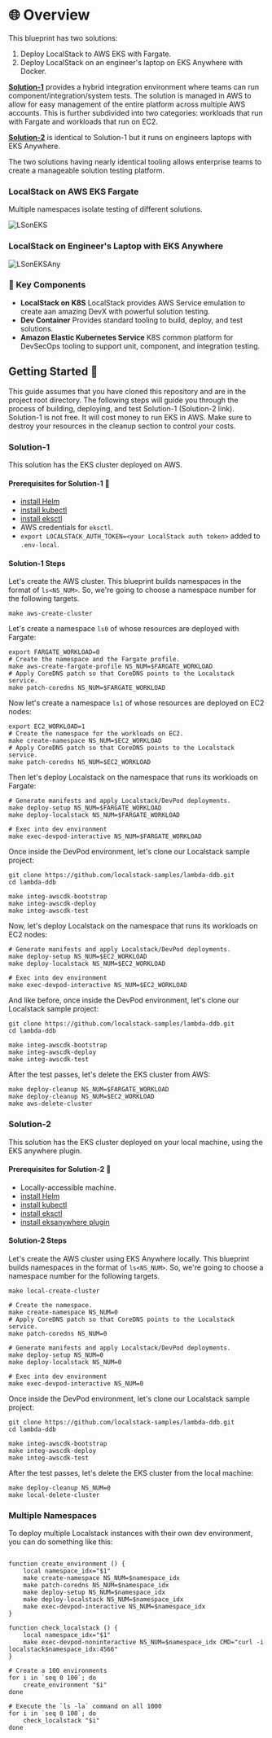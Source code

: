# 🌐 Overview

This blueprint has two solutions:

1. Deploy LocalStack to AWS EKS with Fargate. 
2. Deploy LocalStack on an engineer's laptop on EKS Anywhere with Docker.

[**Solution-1**](#solution-1) provides a hybrid integration environment where teams can run component/integration/system tests.
The solution is managed in AWS to allow for easy management of the entire platform across multiple AWS accounts. This is further subdivided into two categories: workloads that run with Fargate and workloads that run on EC2.

[**Solution-2**](#solution-2) is identical to Solution-1 but it runs on engineers laptops with EKS Anywhere. 

The two solutions having nearly identical tooling allows enterprise teams to create a manageable
solution testing platform.

### LocalStack on AWS EKS Fargate

Multiple namespaces isolate testing of different solutions.

![LSonEKS](./docs/design-ls-on-aws-eks.drawio.png "LSonEKS")

### LocalStack on Engineer's Laptop with EKS Anywhere
![LSonEKSAny](./docs/design-ls-on-eksany.drawio.png "LSonEKSAny")

### 🔑 Key Components

- **LocalStack on K8S**
    LocalStack provides AWS Service emulation to create aan amazing DevX with powerful solution testing. 
- **Dev Container**
    Provides standard tooling to build, deploy, and test solutions. 
- **Amazon Elastic Kubernetes Service**
    K8S common platform for DevSecOps tooling to support unit, component, and integration testing.

## Getting Started 🏁

This guide assumes that you have cloned this repository and are in the project root directory. The following steps will
guide you through the process of building, deploying, and test Solution-1 (Solution-2 link).
Solution-1 is not free. It will cost money to run EKS in AWS. Make sure to destroy your resources in the cleanup
section to control your costs.

### Solution-1

This solution has the EKS cluster deployed on AWS.

#### Prerequisites for Solution-1 🧰

- [install Helm](https://helm.sh/docs/intro/install/)
- [install kubectl](https://kubernetes.io/docs/tasks/tools/)
- [install eksctl](https://eksctl.io/installation/)
- AWS credentials for `eksctl`.
- `export LOCALSTACK_AUTH_TOKEN=<your LocalStack auth token>` added to `.env-local`.

#### Solution-1 Steps

Let's create the AWS cluster. This blueprint builds namespaces in the format of `ls<NS_NUM>`. So, we're going
to choose a namespace number for the following targets.

```shell
make aws-create-cluster
```

Let's create a namespace `ls0` of whose resources are deployed with Fargate:

```shell
export FARGATE_WORKLOAD=0
# Create the namespace and the Fargate profile.
make aws-create-fargate-profile NS_NUM=$FARGATE_WORKLOAD
# Apply CoreDNS patch so that CoreDNS points to the Localstack service.
make patch-coredns NS_NUM=$FARGATE_WORKLOAD
```

Now let's create a namespace `ls1` of whose resources are deployed on EC2 nodes:

```shell
export EC2_WORKLOAD=1
# Create the namespace for the workloads on EC2.
make create-namespace NS_NUM=$EC2_WORKLOAD
# Apply CoreDNS patch so that CoreDNS points to the Localstack service.
make patch-coredns NS_NUM=$EC2_WORKLOAD
```

Then let's deploy Localstack on the namespace that runs its workloads on Fargate:

```shell
# Generate manifests and apply Localstack/DevPod deployments.
make deploy-setup NS_NUM=$FARGATE_WORKLOAD
make deploy-localstack NS_NUM=$FARGATE_WORKLOAD

# Exec into dev environment
make exec-devpod-interactive NS_NUM=$FARGATE_WORKLOAD
```

Once inside the DevPod environment, let's clone our Localstack sample project:

```shell
git clone https://github.com/localstack-samples/lambda-ddb.git
cd lambda-ddb

make integ-awscdk-bootstrap
make integ-awscdk-deploy
make integ-awscdk-test
```

Now, let's deploy Localstack on the namespace that runs its workloads on EC2 nodes:

```shell
# Generate manifests and apply Localstack/DevPod deployments.
make deploy-setup NS_NUM=$EC2_WORKLOAD
make deploy-localstack NS_NUM=$EC2_WORKLOAD

# Exec into dev environment
make exec-devpod-interactive NS_NUM=$EC2_WORKLOAD
```

And like before, once inside the DevPod environment, let's clone our Localstack sample project:

```shell
git clone https://github.com/localstack-samples/lambda-ddb.git
cd lambda-ddb

make integ-awscdk-bootstrap
make integ-awscdk-deploy
make integ-awscdk-test
```

After the test passes, let's delete the EKS cluster from AWS:

```shell
make deploy-cleanup NS_NUM=$FARGATE_WORKLOAD
make deploy-cleanup NS_NUM=$EC2_WORKLOAD
make aws-delete-cluster
```

### Solution-2

This solution has the EKS cluster deployed on your local machine, using the EKS anywhere plugin.

#### Prerequisites for Solution-2 🧰

- Locally-accessible machine.
- [install Helm](https://helm.sh/docs/intro/install/)
- [install kubectl](https://kubernetes.io/docs/tasks/tools/)
- [install eksctl](https://eksctl.io/installation/)
- [install eksanywhere plugin](https://anywhere.eks.amazonaws.com/docs/getting-started/install/)

#### Solution-2 Steps

Let's create the AWS cluster using EKS Anywhere locally. This blueprint builds namespaces in the format of `ls<NS_NUM>`. So, we're going to choose a namespace number for the following targets.

```shell
make local-create-cluster

# Create the namespace.
make create-namespace NS_NUM=0
# Apply CoreDNS patch so that CoreDNS points to the Localstack service.
make patch-coredns NS_NUM=0

# Generate manifests and apply Localstack/DevPod deployments.
make deploy-setup NS_NUM=0
make deploy-localstack NS_NUM=0

# Exec into dev environment
make exec-devpod-interactive NS_NUM=0
```

Once inside the DevPod environment, let's clone our Localstack sample project:

```shell
git clone https://github.com/localstack-samples/lambda-ddb.git
cd lambda-ddb

make integ-awscdk-bootstrap
make integ-awscdk-deploy
make integ-awscdk-test
```

After the test passes, let's delete the EKS cluster from the local machine:

```shell
make deploy-cleanup NS_NUM=0
make local-delete-cluster
```

### Multiple Namespaces

To deploy multiple Localstack instances with their own dev environment, you can do something like this:

```shell

function create_environment () {
    local namespace_idx="$1"
    make create-namespace NS_NUM=$namespace_idx
    make patch-coredns NS_NUM=$namespace_idx
    make deploy-setup NS_NUM=$namespace_idx
    make deploy-localstack NS_NUM=$namespace_idx
    make exec-devpod-interactive NS_NUM=$namespace_idx
}

function check_localstack () {
    local namespace_idx="$1"
    make exec-devpod-noninteractive NS_NUM=$namespace_idx CMD="curl -i localstack$namespace_idx:4566"
}

# Create a 100 environments
for i in `seq 0 100`; do
    create_environment "$i"
done

# Execute the `ls -la` command on all 1000
for i in `seq 0 100`; do
    check_localstack "$i"
done
```
